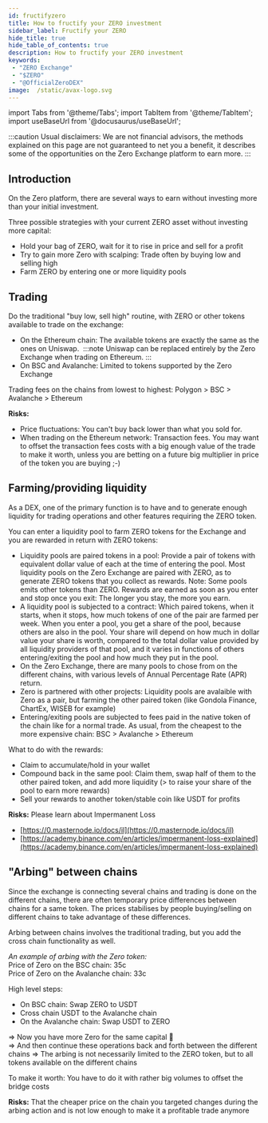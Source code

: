```yaml
---
id: fructifyzero
title: How to fructify your ZERO investment
sidebar_label: Fructify your ZERO
hide_title: true
hide_table_of_contents: true
description: How to fructify your ZERO investment
keywords:
 - "ZERO Exchange"
 - "$ZERO"
 - "@OfficialZeroDEX"
image:  /static/avax-logo.svg
---
```


import Tabs from '@theme/Tabs';
import TabItem from '@theme/TabItem';
import useBaseUrl from '@docusaurus/useBaseUrl';

:::caution
Usual disclaimers: We are not financial advisors, the methods explained on this page are not guaranteed to net you a benefit, it describes some of the opportunities on the Zero Exchange platform to earn more.
:::

## Introduction

On the Zero platform, there are several ways to earn without investing more than your initial investment.

Three possible strategies with your current ZERO asset without investing more capital:
* Hold your bag of ZERO, wait for it to rise in price and sell for a profit  
* Try to gain more Zero with scalping: Trade often by buying low and selling high
* Farm ZERO by entering one or more liquidity pools


## Trading

Do the traditional "buy low, sell high" routine, with ZERO or other tokens available to trade on the exchange:
* On the Ethereum chain: The available tokens are exactly the same as the ones on Uniswap.  
:::note Uniswap can be replaced entirely by the Zero Exchange when trading on Ethereum.
:::
* On BSC and Avalanche: Limited to tokens supported by the Zero Exchange

Trading fees on the chains from lowest to highest: Polygon > BSC > Avalanche > Ethereum

**Risks:**
* Price fluctuations: You can't buy back lower than what you sold for.
* When trading on the Ethereum network: Transaction fees.  You may want to offset the transaction fees costs with a big enough value of the trade to make it worth, unless you are betting on a future big multiplier in price of the token you are buying ;-)


## Farming/providing liquidity

As a DEX, one of the primary function is to have and to generate enough liquidity for trading operations and other features requiring the ZERO token.

You can enter a liquidity pool to farm ZERO tokens for the Exchange and you are rewarded in return with ZERO tokens:
* Liquidity pools are paired tokens in a pool: Provide a pair of tokens with equivalent dollar value of each at the time of entering the pool.  Most liquidity pools on the Zero Exchange are paired with ZERO, as to generate ZERO tokens that you collect as rewards. Note: Some pools emits other tokens than ZERO. 
Rewards are earned as soon as you enter and stop once you exit: The longer you stay, the more you earn.
* A liquidity pool is subjected to a contract: Which paired tokens, when it starts, when it stops, how much tokens of one of the pair are farmed per week.  When you enter a pool, you get a share of the pool, because others are also in the pool.  Your share will depend on how much in dollar value your share is worth, compared to the total dollar value provided by all liquidity providers of that pool, and it varies in functions of others entering/exiting the pool and how much they put in the pool.
* On the Zero Exchange, there are many pools to chose from on the different chains, with various levels of Annual Percentage Rate (APR) return.
* Zero is partnered with other projects: Liquidity pools are avalaible with Zero as a pair, but farming the other paired token (like Gondola Finance, ChartEx, WISEB for example)
* Entering/exiting pools are subjected to fees paid in the native token of the chain like for a normal trade. As usual, from the cheapest to the more expensive chain: BSC > Avalanche > Ethereum


What to do with the rewards:
* Claim to accumulate/hold in your wallet
* Compound back in the same pool: Claim them, swap half of them to the other paired token, and add more liquidity (> to raise your share of the pool to earn more rewards)
* Sell your rewards to another token/stable coin like USDT for profits


**Risks:** Please learn about Impermanent Loss
* [https://0.masternode.io/docs/il](https://0.masternode.io/docs/il)
* [https://academy.binance.com/en/articles/impermanent-loss-explained](https://academy.binance.com/en/articles/impermanent-loss-explained)



## "Arbing" between chains

Since the exchange is connecting several chains and trading is done on the different chains, there are often temporary price differences between chains for a same token.  The prices stabilises by people buying/selling on different chains to take advantage of these differences.

Arbing between chains involves the traditional trading, but you add the cross chain functionality as well.

_An example of arbing with the Zero token:_  
Price of Zero on the BSC chain: 35c  
Price of Zero on the Avalanche chain: 33c

High level steps:
* On BSC chain: Swap ZERO to USDT
* Cross chain USDT to the Avalanche chain
* On the Avalanche chain: Swap USDT to ZERO  

=> Now you have more Zero for the same capital 🙂  
=> And then continue these operations back and forth between the different chains
=> The arbing is not necessarily limited to the ZERO token, but to all tokens available on the different chains

To make it worth: You have to do it with rather big volumes to offset the bridge costs

**Risks:** That the cheaper price on the chain you targeted changes during the arbing action and is not low enough to make it a profitable trade anymore
